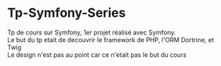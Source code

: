 # Tp-Symfony-Series

Tp de cours sur Symfony, 1er projet réalisé avec Symfony.  
Le but du tp etait de decouvrir le framework de PHP, l'ORM Dortrine, et Twig  
Le design n'est pas au point car ce n'etait pas le but du cours 
